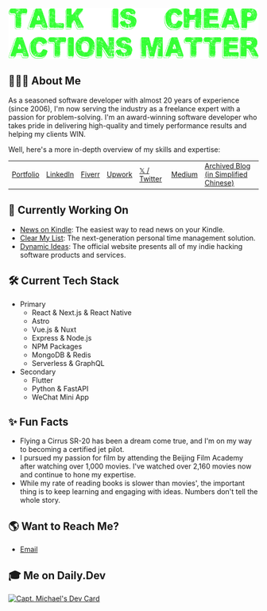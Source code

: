 [![👋 Hi there!](./banner.png)](https://twitter.com/captnotes)

## 👨🏻‍💻 About Me

As a seasoned software developer with almost 20 years of experience (since 2006), I'm now serving the industry as a freelance expert with a passion for problem-solving. I'm an award-winning software developer who takes pride in delivering high-quality and timely performance results and helping my clients WIN.

Well, here's a more in-depth overview of my skills and expertise:

<!-- - [Portfolio](https://CaptMichael.dev)
- [Upwork](https://www.upwork.com/freelancers/~01eed6a13d9b28ab5d)
- [LinkedIn](https://www.linkedin.com/in/XinwenCheng)
- [𝕏 / Twitter](https://twitter.com/CaptMichaelDev)
- [Medium](https://captnotes.medium.com)
- [Archived Blog (in Simplified Chinese)](https://captnotes.github.io) -->

|                                      |                                                     |                                                 |                                                                  |                                                   |                                        |                                                                      |
| ------------------------------------ | --------------------------------------------------- | ----------------------------------------------- | ---------------------------------------------------------------- | ------------------------------------------------- | -------------------------------------- | -------------------------------------------------------------------- |
| [Portfolio](https://CaptMichael.dev) | [LinkedIn](https://www.linkedin.com/in/XinwenCheng) | [Fiverr](https://www.fiverr.com/captmichaeldev) | [Upwork](https://www.upwork.com/freelancers/~01eed6a13d9b28ab5d) | [𝕏 / Twitter](https://twitter.com/CaptMichaelDev) | [Medium](https://captnotes.medium.com) | [Archived Blog (in Simplified Chinese)](https://captnotes.github.io) |

<!-- ## :floppy_disk: GitHub Stats

![GitHub Stats](https://github-readme-stats.vercel.app/api?username=xinwencheng&show_icons=true&theme=github_dark)

![Top Languages](https://github-readme-stats.vercel.app/api/top-langs/?username=xinwencheng&layout=pie&theme=github_dark) -->

## :file_folder: Currently Working On

- [News on Kindle](https://newsonkindle.info): The easiest way to read news on your Kindle.
- [Clear My List](https://clearmylist.io): The next-generation personal time management solution.
- [Dynamic Ideas](https://dynamicideas.ai): The official website presents all of my indie hacking software products and services.

## :hammer_and_wrench: Current Tech Stack

- Primary
  - React & Next.js & React Native
  - Astro
  - Vue.js & Nuxt
  - Express & Node.js
  - NPM Packages
  - MongoDB & Redis
  - Serverless & GraphQL
- Secondary
  - Flutter
  - Python & FastAPI
  - WeChat Mini App

## :sparkles: Fun Facts

- Flying a Cirrus SR-20 has been a dream come true, and I'm on my way to becoming a certified jet pilot.
- I pursued my passion for film by attending the Beijing Film Academy after watching over 1,000 movies. I've watched over 2,160 movies now and continue to hone my expertise.
- While my rate of reading books is slower than movies', the important thing is to keep learning and engaging with ideas. Numbers don't tell the whole story.

## :earth_americas: Want to Reach Me?

- [Email](mailto:CaptMichaelDev@gmail.com?subject=Greeting%20from%20a%20GitHub%20user)

## 🎓 Me on Daily.Dev

<a href="https://app.daily.dev/captmichael"><img src="https://api.daily.dev/devcards/ec06c252421e46e78714a3afcecc65a6.png?r=deb" width="400" alt="Capt. Michael's Dev Card"/></a>

<!-- Emoji icons: https://emojipedia.org -->
<!-- Banner generator: https://fontmeme.com/text-generator -->
